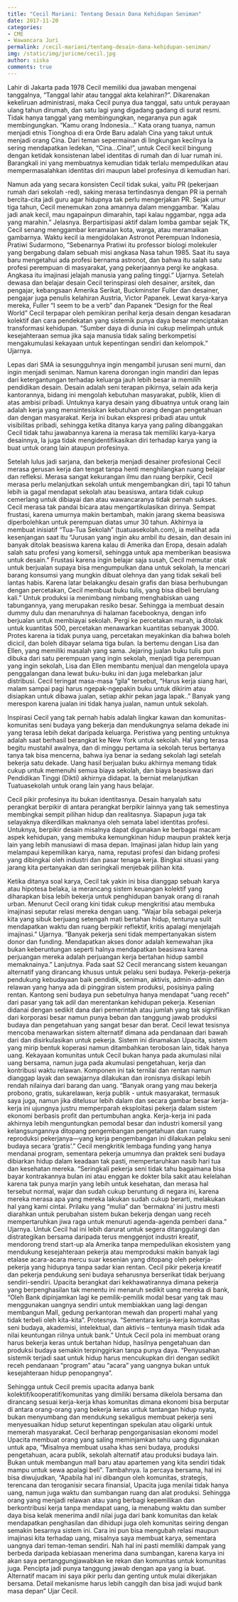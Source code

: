 ```yaml
---
title: "Cecil Mariani: Tentang Desain Dana Kehidupan Seniman"
date: 2017-11-20
categories:
- CME
- Wawancara Juri
permalink: /cecil-mariani/tentang-desain-dana-kehidupan-seniman/
img: /static/img/juricme/cecil.jpg
author: siska
comments: true
---
```


Lahir di Jakarta pada 1978 Cecil memiliki dua jawaban mengenai tanggalnya, “Tanggal lahir atau tanggal akta kelahiran?”. Dikarenakan kekeliruan administrasi, maka Cecil punya dua tanggal, satu untuk perayaan ulang tahun dirumah, dan satu lagi yang digadang gadang di surat resmi. Tidak hanya tanggal yang membingungkan, negaranya pun agak membingungkan. “Kamu orang Indonesia...” Kata orang tuanya, namun menjadi etnis Tionghoa di era Orde Baru adalah Cina yang takut untuk menjadi orang Cina. Dari teman sepermainan di lingkungan kecilnya Ia sering mendapatkan ledekan, “Cina...Cina!”, untuk Cecil kecil bingung dengan ketidak konsistenan label identitas di rumah dan di luar rumah ini. Barangkali ini yang membuatnya kemudian tidak terlalu mempedulikan atau mempermasalahkan identitas diri maupun label profesinya di kemudian hari.

Namun ada yang secara konsisten Cecil tidak sukai, yaitu PR (pekerjaan rumah dari sekolah -red), saking merasa tertindasnya dengan PR ia pernah bercita-cita jadi guru agar hidupnya tak perlu mengerjakan PR. Sejak umur tiga tahun, Cecil menemukan zona amannya dalam menggambar. “Kalau jadi anak kecil, mau ngapainpun dimarahin, tapi kalau nggambar, ngga ada yang marahin.” Jelasnya. Berpartisipasi aktif dalam lomba gambar sejak TK, Cecil senang menggambar keramaian kota, warga, atau meramaikan gambarnya. Waktu kecil ia mengidolakan Astronot Perempuan Indonesia, Pratiwi Sudarmono, “Sebenarnya Pratiwi itu professor biologi molekuler yang bergabung dalam sebuah misi angkasa Nasa tahun 1985. Saat itu saya baru mengetahui ada profesi bernama astronot, dan bahwa itu salah satu profesi perempuan di masyarakat, yang pekerjaannya pergi ke angkasa. Angkasa itu imajinasi jelajah manusia yang paling tinggi.” Ujarnya. Setelah dewasa dan belajar desain Cecil terinspirasi oleh desainer, arsitek, dan pengajar, kebangsaan Amerika Serikat, Buckminster Fuller dan desainer, pengajar juga penulis kelahiran Austria, Victor Papanek. Lewat karya-karya mereka, Fuller “I seem to be a verb” dan Papanek “Design for the Real World” Cecil terpapar oleh pemikiran perihal kerja desain dengan kesadaran kolektif dan cara pendekatan yang sistemik punya daya besar menciptakan transformasi kehidupan. “Sumber daya di dunia ini cukup melimpah untuk kesejahteraan semua jika saja manusia tidak saling berkompetisi mengakumulasi kekayaan untuk kepentingan sendiri dan kelompok.” Ujarnya. 
 
Lepas dari SMA ia sesungguhnya ingin mengambil jurusan seni murni, dan ingin menjadi seniman. Namun karena dorongan ingin mandiri dan lepas dari ketergantungan terhadap keluarga jauh lebih besar ia memilih pendidikan desain. Desain adalah seni terapan pikirnya, selain ada kerja kantorannya, bidang ini mengolah kebutuhan masyarakat, publik, klien di atas ambisi pribadi. Untuknya karya desain yang dibuatnya untuk orang lain adalah kerja yang mensintesiskan kebutuhan orang dengan pengetahuan dan dengan masyarakat. Kerja ini bukan ekspresi pribadi atau untuk visibilitas pribadi, sehingga ketika ditanya karya yang paling dibanggakan Cecil tidak tahu jawabannya karena ia merasa tak memiliki karya-karya desainnya, Ia juga tidak mengidentifikasikan diri terhadap karya yang ia buat untuk orang lain ataupun profesinya.
 
Setelah lulus jadi sarjana, dan bekerja menjadi desainer profesional Cecil merasa gerusan kerja dan tengat tanpa henti menghilangkan ruang belajar dan refleksi. Merasa sangat kekurangan ilmu dan ruang berpikir, Cecil merasa perlu melanjutkan sekolah untuk mengembangkan diri, tapi 10 tahun lebih ia gagal mendapat sekolah atau beasiswa, antara tidak cukup cemerlang untuk dibiayai dan atau wawancaranya tidak pernah sukses. Cecil merasa tak pandai bicara atau mengartikulasikan dirinya. Sempat frustasi, karena umurnya makin bertambah, makin jarang skema beasiswa diperbolehkan untuk perempuan diatas umur 30 tahun. Akhirnya ia membuat inisiatif “Tua-Tua Sekolah” (tuatuasekolah.com), ia melihat ada kesenjangan saat itu “Jurusan yang ingin aku ambil itu desain, dan desain ini banyak ditolak beasiswa karena kalau di Amerika dan Eropa, desain adalah salah satu profesi yang komersil, sehingga untuk apa memberikan beasiswa untuk desain.” Frustasi karena ingin belajar saja susah, Cecil memutar otak untuk berjualan supaya bisa mengumpulkan dana untuk sekolah, Ia mencari barang konsumsi yang mungkin dibuat olehnya dan yang tidak sekali beli lantas habis. Karena latar belakangku desain grafis dan biasa berhubungan dengan percetakan, Cecil membuat buku tulis, yang bisa dibeli berulang kali.” Untuk produksi ia menimbang nimbang menghabiskan uang tabungannya, yang merupakan resiko besar. Sehingga ia membuat desain dummy dulu dan menaruhnya di halaman facebooknya, dengan info berjualan untuk membiayai sekolah. Pergi ke percetakan murah, ia ditolak untuk kuantitas 500, percetakan menawarkan kuantitas sebanyak 3000. Protes karena ia tidak punya uang, percetakan meyakinkan dia bahwa boleh dicicil, dan boleh dibayar selama tiga bulan.  Ia bertemu dengan Lisa dan Ellen, yang memiliki masalah yang sama. Jejaring jualan buku tulis pun dibuka dari satu perempuan yang ingin sekolah, menjadi tiga perempuan yang ingin sekolah, Lisa dan Ellen membantu menjual dan mengelola upaya penggalangan dana lewat buku-buku ini dan juga melebarkan jalur distribusi. Cecil teringat masa-masa “gila” tersebut, “Harus kerja siang hari, malam sampai pagi harus ngepak-ngepakin buku untuk dikirim atau disiapkan untuk dibawa jualan, setiap akhir pekan jaga lapak..” Banyak yang merespon karena jualan ini tidak hanya jualan, namun untuk sekolah.
 
Inspirasi Cecil yang tak pernah habis adalah lingkar kawan dan komunitas-komunitas seni budaya yang bekerja dan mendukungnya selama dekade ini yang terasa lebih dekat daripada keluarga. Peristiwa yang penting untuknya adalah saat berhasil berangkat ke New York untuk sekolah. Hal yang terasa begitu mustahil awalnya, dan di minggu pertama ia sekolah terus bertanya tanya tak bisa mencerna, bahwa iya benar ia sedang sekolah lagi setelah bekerja satu dekade. Uang hasil berjualan buku akhirnya memang tidak cukup untuk memenuhi semua biaya sekolah, dan biaya beasiswa dari Pendidikan Tinggi (Dikti) akhirnya didapat. Ia berniat melanjutkan Tuatuasekolah untuk orang lain yang haus belajar.
 
Cecil pikir profesinya itu bukan identitasnya. Desain hanyalah satu perangkat berpikir di antara perangkat berpikir lainnya yang tak semestinya membingkai sempit pilihan hidup dan realitasnya. Siapapun juga tak selayaknya dikerdilkan maknanya oleh semata label identitas profesi. Untuknya, berpikir desain misalnya dapat digunakan ke berbagai macam aspek kehidupan, yang membuka kemungkinan hidup maupun praktek kerja lain yang lebih manusiawi di masa depan. Imajinasi jalan hidup lain yang melampaui kepemilikan karya, nama, reputasi profesi dan bidang profesi yang dibingkai oleh industri dan pasar tenaga kerja. Bingkai situasi yang jarang kita pertanyakan dan seringkali menjebak pilihan kita.
 
Ketika ditanya soal karya, Cecil tak yakin ini bisa dianggap sebuah karya atau hipotesa belaka, ia merancang sistem keuangan kolektif yang diharapkan bisa lebih bekerja untuk penghidupan banyak orang di ranah urban. Menurut Cecil orang kini tidak cukup mengkritisi atau membuka imajinasi seputar relasi mereka dengan uang. “Wajar bila sebagai pekerja kita yang sibuk berjuang setengah mati bertahan hidup, tentunya sulit mendapatkan waktu dan ruang berpikir reflektif, kritis apalagi menjelajah imajinasi.” Ujarnya. “Banyak pekerja seni tidak mempertanyakan sistem donor dan funding. Mendapatkan akses donor adalah kemewahan jika bukan keberuntungan seperti halnya mendapatkan beasiswa karena perjuangan mereka adalah perjuangan kerja bertahan hidup sambil memaknainya.” Lanjutnya. Pada saat S2 Cecil merancang sistem keuangan alternatif yang dirancang khusus untuk pelaku seni budaya. Pekerja-pekerja pendukung kebudayaan baik pendidik, seniman, aktivis, admin-admin dan relawan yang hanya ada di pinggiran sistem produksi, posisinya paling rentan. Kantong seni budaya pun sebetulnya hanya mendapat “uang receh” dari pasar  yang tak adil dan merentankan kehidupan pekerja. Kesenian didanai dengan sedikit dana dari pemerintah atau jumlah yang tak signifikan dari korporasi besar namun punya beban dan tanggung jawab produksi budaya dan pengetahuan yang sangat besar dan berat. Cecil lewat tesisnya mencoba menawarkan sistem alternatif dimana ada pendanaan dari bawah dari dan disirkulasikan untuk pekerja. Sistem ini dinamakan Upacita, sistem yang mirip bentuk koperasi namun ditambahkan terobosan lain, tidak hanya uang. Kekayaan komunitas untuk Cecil bukan hanya pada akumulasi nilai uang bersama, namun juga pada akumulasi pengetahuan, kerja dan kontribusi waktu relawan. Komponen ini tak ternilai dan rentan namun dianggap layak dan sewajarnya dilakukan dan ironisnya disikapi lebih rendah nilainya dari barang dan uang. “Banyak orang yang mau bekerja probono, gratis, sukarelawan, kerja publik - untuk masyarakat, termasuk saya juga, namun jika ditelusur lebih dalam dan secara gambar besar kerja-kerja ini ujungnya justru memperparah eksploitasi pekerja dalam sistem ekonomi berbasis profit dan pertumbuhan angka. Kerja-kerja ini pada akhirnya lebih menguntungkan pemodal besar dan industri komersil yang kelangsungannya ditopang pengembangan pengetahuan dan ruang reproduksi pekerjanya—yang kerja pengembangan ini dilakukan pelaku seni budaya secara ‘gratis’.” Cecil mengkritik lembaga funding yang hanya mendanai program, sementara pekerja umumnya dan praktek seni budaya dibiarkan hidup dalam keadaan tak pasti, mempertaruhkan nasib hari tua dan kesehatan mereka. “Seringkali pekerja seni tidak tahu bagaimana bisa bayar kontrakannya bulan ini atau enggan ke dokter bila sakit atau kelelahan karena tak punya marjin yang lebih untuk kesehatan, dan merasa hal tersebut normal, wajar dan sudah cukup beruntung di negara ini, karena mereka merasa apa yang mereka lakukan sudah cukup berarti, melakukan hal yang kami cintai. Prilaku yang “mulia” dan ‘bermakna’ ini justru mesti diarahkan untuk perubahan sistem bukan bekerja dengan uang receh mempertaruhkan jiwa raga untuk menuruti agenda-agenda pemberi dana.” Ujarnya. Untuk Cecil hal ini lebih darurat untuk segera ditanggulangi dan distrategikan bersama daripada terus menggenjot industri kreatif, mendorong trend start-up ala Amerika tanpa mempedulikan ekosistem yang mendukung kesejahteraan pekerja atau memproduksi makin banyak lagi etalase acara-acara mercu suar kesenian yang ditopang oleh pekerja-pekerja yang hidupnya tanpa sadar kian rentan. Cecil pikir pekerja kreatif dan pekerja pendukung seni budaya seharusnya berserikat tidak berjuang sendiri-sendiri. Upacita berangkat dari kekhawatirannya dimana pekerja yang berpenghasilan tak menentu ini menaruh sedikit uang mereka di bank, “Oleh Bank dipinjamkan lagi ke pemilik-pemilik modal besar yang tak mau menggunakan uangnya sendiri untuk membiakkan uang lagi dengan membangun Mall, gedung perkantoran mewah dan properti mahal yang tidak terbeli oleh kita-kita”. Protesnya. “Sementara kerja-kerja komunitas seni budaya, akademisi, intelektual, dan aktivis – tentunya masih tidak ada nilai keuntungan riilnya untuk bank.” Untuk Cecil pola ini membuat orang harus bekerja keras untuk bertahan hidup, hasilnya pengetahuan dan produksi budaya semakin terpinggirkan tanpa punya daya. “Penyusahan sistemik terjadi saat untuk hidup harus mencukupkan diri dengan sedikit receh pendanaan “program” atau “acara” yang uangnya bukan untuk kesejahteraan hidup penopangnya”.
 
Sehingga untuk Cecil premis upacita adanya bank kolektif/kooperatif/komunitas yang dimiliki bersama dikelola bersama dan dirancang sesuai kerja-kerja khas komunitas dimana ekonomi bisa berputar di antara orang-orang yang bekerja keras untuk tantangan hidup nyata, bukan menyumbang dan mendukung sekaligus membuat pekerja seni menyesuaikan hidup seturut kepentingan spekulan atau oligarki untuk memerah masyarakat. Cecil berharap pengorganisasian ekonomi model Upacita membuat orang yang saling meminjamkan tahu uang digunakan untuk apa, “Misalnya membuat usaha khas seni budaya, produksi pengetahuan, acara publik, sekolah alternatif atau produksi budaya lain. Bukan untuk membangun mall baru atau apartemen yang kita sendiri tidak mampu untuk sewa apalagi beli”. Tambahnya. Ia percaya bersama, hal ini bisa diwujudkan, “Apabila hal ini dibangun oleh komunitas, strategis, terencana dan teroganisir secara finansial, Upacita juga menilai tidak hanya uang, namun juga waktu dan sumbangan ruang dan alat produksi. Sehingga orang yang menjadi relawan atau yang berbagi kepemilikan dan berkontribusi kerja tanpa mendapat uang, ia menabung waktu dan sumber daya bisa kelak menerima andil nilai juga dari bank komunitas dan kelak mendapatkan penghasilan dan dihidupi juga oleh komunitas seiring dengan semakin besarnya sistem ini. Cara ini pun bisa mengubah relasi maupun imajinasi kita terhadap uang, misalnya saya membuat karya, sementara uangnya dari teman-teman sendiri. Nah hal ini pasti memiliki dampak yang berbeda daripada kebiasaan menerima dana sumbangan, karena karya ini akan saya pertanggungjawabkan ke rekan dan komunitas untuk komunitas juga. Pencipta jadi punya tanggung jawab dengan apa yang ia buat. Alternatif macam ini saya pikir perlu dan genting untuk mulai dikerjakan bersama. Detail mekanisme harus lebih canggih dan bisa jadi wujud bank masa depan” Ujar Cecil.

